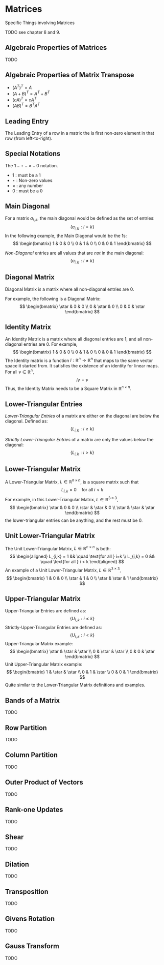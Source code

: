 
Matrices
=====================================================================

Specific Things involving Matrices

TODO see chapter 8 and 9.



Algebraic Properties of Matrices
---------------------------------------------------------------------
TODO


Algebraic Properties of Matrix Transpose
---------------------------------------------------------------------

* $(A^T)^T = A$
* $(A+B)^T = A^T + B^T$
* $(cA)^T = cA^T$
* $(AB)^T = B^T A^T$


Leading Entry
---------------------------------------------------------------------

The Leading Entry of a row in a matrix the is first non-zero element in that row (from left-to-right).


Special Notations
---------------------------------------------------------------------

The $1- \star - \times - 0$ notation.

* $1$ : must be a 1
* $\star$ : Non-zero values
* $\times$ : any number
* $0$ : must be a 0



Main Diagonal
---------------------------------------------------------------------

For a matrix $a_{i,k}$, the main diagonal would be defined as the set of entries:
$$
    \left\{
        a_{i,k} : i = k
    \right\}
$$
In the following example, the Main Diagonal would be the 1s:
$$
    \begin{bmatrix}
    1 & 0 & 0 \\
    0 & 1 & 0 \\
    0 & 0 & 1
    \end{bmatrix}
$$

*Non-Diagonal* entries are all values that are *not* in the main diagonal:
$$
    \left\{ a_{i,k} : i \neq k \right\}
$$


Diagonal Matrix
---------------------------------------------------------------------

Diagonal Matrix is a matrix where all non-diagonal entries are 0.

For example, the following is a Diagonal Matrix:
$$
    \begin{bmatrix}
    \star & 0 & 0 \\
    0 & \star & 0 \\
    0 & 0 & \star
    \end{bmatrix}    
$$


Identity Matrix
---------------------------------------------------------------------

An Identity Matrix is a matrix where all diagonal entries are 1, and all non-diagonal entries are 0.  For example,
$$
    \begin{bmatrix}
    1 & 0 & 0 \\
    0 & 1 & 0 \\
    0 & 0 & 1
    \end{bmatrix}    
$$
The Identity matrix is a function $I : \mathbb{R}^n \to \mathbb{R}^n$ that maps to the same vector space it started from. It satisfies the existence of an identity for linear maps.  For all $v \in \mathbb{R}^n$,
$$
    Iv = v
$$
Thus, the Identity Matrix needs to be a Square Matrix in $\mathbb{R}^{n\times n}$.




Lower-Triangular Entries
---------------------------------------------------------------------

*Lower-Triangular Entries* of a matrix are either on the diagonal are below the diagonal.  Defined as:
$$
    \left\{
        L_{i,k} : i \geq k
    \right\}
$$

*Strictly Lower-Triangular Entries* of a matrix are only the values below the diagonal:
$$
    \left\{
        L_{i,k} : i > k
    \right\}
$$





Lower-Triangular Matrix
---------------------------------------------------------------------

A Lower-Triangular Matrix, $L \in \mathbb{R}^{n \times n}$, is a square matrix such that
$$
    L_{i,k} = 0 \quad \text{for all } i < k
$$
For example, in this Lower-Triangular Matrix, $L \in \mathbb{R}^{3 \times 3}$,
$$
    \begin{bmatrix}
        \star & 0 & 0 \\
        \star & \star & 0 \\
        \star & \star & \star
    \end{bmatrix}
$$
the lower-triangular entries can be anything, and the rest must be 0.



Unit Lower-Triangular Matrix
---------------------------------------------------------------------

The Unit Lower-Triangular Matrix, $L \in \mathbb{R}^{n \times n}$ is both:
$$
    \begin{aligned}
        L_{i,k} = 1  && \quad \text{for all } i=k \\
        L_{i,k} = 0  && \quad \text{for all } i < k
    \end{aligned}
$$
An example of a Unit Lower-Triangular Matrix, $L \in \mathbb{R}^{3 \times 3}$,
$$
    \begin{bmatrix}
        1 & 0 & 0 \\
        \star & 1 & 0 \\
        \star & \star & 1
    \end{bmatrix}
$$



Upper-Triangular Matrix
---------------------------------------------------------------------

Upper-Triangular Entries are defined as:
$$
    \left\{ U_{i,k} : i \leq k \right\}
$$
Strictly-Upper-Triangular Entries are defined as:
$$
    \left\{ U_{i,k} : i < k \right\}
$$
Upper-Triangular Matrix example:
$$
    \begin{bmatrix}
        \star & \star & \star \\
        0 & \star & \star \\
        0 & 0 & \star
    \end{bmatrix}
$$
Unit Upper-Triangular Matrix example:
$$
    \begin{bmatrix}
        1 & \star & \star \\
        0 & 1 & \star \\
        0 & 0 & 1
    \end{bmatrix}
$$
Quite similar to the Lower-Triangular Matrix definitions and examples.

Bands of a Matrix
---------------------------------------------------------------------
TODO


Row Partition
---------------------------------------------------------------------
TODO


Column Partition
---------------------------------------------------------------------
TODO



Outer Product of Vectors
---------------------------------------------------------------------
TODO


Rank-one Updates
---------------------------------------------------------------------
TODO


Shear
---------------------------------------------------------------------
TODO


Dilation
---------------------------------------------------------------------
TODO


Transposition
---------------------------------------------------------------------
TODO


Givens Rotation
---------------------------------------------------------------------
TODO


Gauss Transform
---------------------------------------------------------------------
TODO
